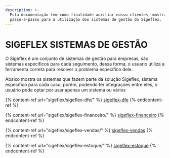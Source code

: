 ```yaml
---
description: >-
  Esta documentação tem como finalidade auxiliar nosso clientes, mostrando
  passo-a-passo para a utilização dos sistemas de gestão do Sigeflex.
---
```


# SIGEFLEX SISTEMAS DE GESTÃO

O Sigeflex é um conjunto de sistemas de gestão para empresas, são sistemas específicos para cada seguimento, dessa forma, o usuario utiliza a ferramenta correta para resolver o problema específico dele.

Abaixo mostra os sistemas que fazem parte da solução Sigeflex, sistema específico para cada caso, porém, podendo ter integrações entre eles, o usuário pode optar por usar apenas um sistema ou vários

{% content-ref url="sigeflex/sigeflex-dfe/" %}
[sigeflex-dfe](sigeflex/sigeflex-dfe/)
{% endcontent-ref %}

{% content-ref url="sigeflex/sigeflex-financeiro/" %}
[sigeflex-financeiro](sigeflex/sigeflex-financeiro/)
{% endcontent-ref %}

{% content-ref url="sigeflex/sigeflex-vendas/" %}
[sigeflex-vendas](sigeflex/sigeflex-vendas/)
{% endcontent-ref %}

{% content-ref url="sigeflex/sigeflex-estoque/" %}
[sigeflex-estoque](sigeflex/sigeflex-estoque/)
{% endcontent-ref %}

